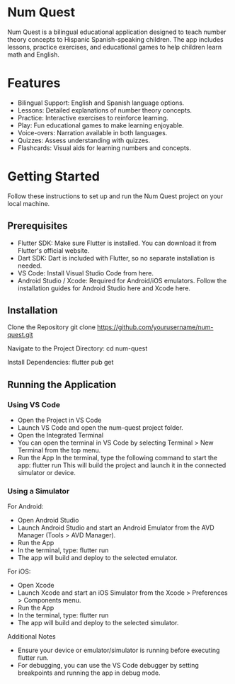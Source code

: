 # Num Quest

Num Quest is a bilingual educational application designed to teach number theory concepts to Hispanic Spanish-speaking children. The app includes lessons, practice exercises, and educational games to help children learn math and English.

# Features

- Bilingual Support: English and Spanish language options.
- Lessons: Detailed explanations of number theory concepts.
- Practice: Interactive exercises to reinforce learning.
- Play: Fun educational games to make learning enjoyable.
- Voice-overs: Narration available in both languages.
- Quizzes: Assess understanding with quizzes.
- Flashcards: Visual aids for learning numbers and concepts.

# Getting Started

Follow these instructions to set up and run the Num Quest project on your local machine.

## Prerequisites

- Flutter SDK: Make sure Flutter is installed. You can download it from Flutter's official website.
- Dart SDK: Dart is included with Flutter, so no separate installation is needed.
- VS Code: Install Visual Studio Code from here.
- Android Studio / Xcode: Required for Android/iOS emulators. Follow the installation guides for Android Studio here and Xcode here.

## Installation

Clone the Repository
git clone https://github.com/yourusername/num-quest.git

Navigate to the Project Directory:
cd num-quest

Install Dependencies:
flutter pub get

## Running the Application

### Using VS Code

- Open the Project in VS Code
- Launch VS Code and open the num-quest project folder.
- Open the Integrated Terminal
- You can open the terminal in VS Code by selecting Terminal > New Terminal from the top menu.
- Run the App
  In the terminal, type the following command to start the app:
  flutter run
  This will build the project and launch it in the connected simulator or device.

### Using a Simulator

For Android:

- Open Android Studio
- Launch Android Studio and start an Android Emulator from the AVD Manager (Tools > AVD Manager).
- Run the App
- In the terminal, type: flutter run
- The app will build and deploy to the selected emulator.

For iOS:

- Open Xcode
- Launch Xcode and start an iOS Simulator from the Xcode > Preferences > Components menu.
- Run the App
- In the terminal, type: flutter run
- The app will build and deploy to the selected simulator.

Additional Notes

- Ensure your device or emulator/simulator is running before executing flutter run.
- For debugging, you can use the VS Code debugger by setting breakpoints and running the app in debug mode.
